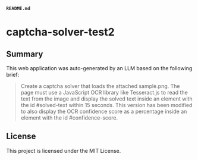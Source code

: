 **`README.md`**

# captcha-solver-test2

## Summary
This web application was auto-generated by an LLM based on the following brief:
> Create a captcha solver that loads the attached sample.png. The page must use a JavaScript OCR library like Tesseract.js to read the text from the image and display the solved text inside an element with the id #solved-text within 15 seconds.
This version has been modified to also display the OCR confidence score as a percentage inside an element with the id #confidence-score.

## License
This project is licensed under the MIT License.
